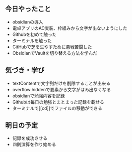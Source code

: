 ## 今日やったこと
- obsidianの導入
- 電卓アプリのAC実装、枠組みから文字が出ないようにした
- Githubを初めて触った
- ターミナルを触った
- GitHubで芝を生やすために悪戦苦闘した
-  ObsidianでVaultを切り替える方法を学んだ

## 気づき・学び
- textContentで文字列だけを削除することが出来る
- overflow:hiddenで要素から文字がはみ出なくなる
- obsidianで勉強内容を記録
- Githubは毎日の勉強とまとまった記録を載せる
- ターミナルで[[cd]]でファイルの移動ができる
## 明日の予定
- 記録を成功させる
- 四則演算を作り始める